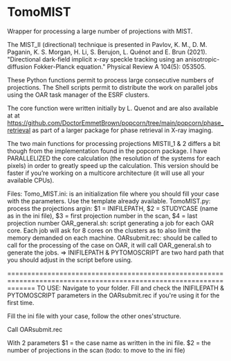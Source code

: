 # TomoMIST
Wrapper for processing a large number of projections with MIST.

The MIST_II (directional) technique is presented in Pavlov, K. M., D. M. Paganin, K. S. Morgan, H. Li, S. Berujon, L. Quénot and E. Brun (2021). "Directional dark-field implicit x-ray speckle tracking using an anisotropic-diffusion Fokker-Planck equation." Physical Review A 104(5): 053505.

These Python functions permit to process large consecutive numbers of projections.
The Shell scripts permit to distribute the work on parallel jobs using the OAR task manager of the ESRF clusters.

The core function were written initially by L. Quenot and are also available at at https://github.com/DoctorEmmetBrown/popcorn/tree/main/popcorn/phase_retrieval  as part of a larger package for phase retrieval in X-ray imaging. 


The two main functions for processing projections MISTII_1 & 2 differs a bit though from the implementation found in the popcorn package. I have PARALLELIZED the core calculation (the resolution of the systems for each pixels) in order to greatly speed up the calculation. This version should be faster if you’re working on a multicore architecture (it will use all your available CPUs).





Files: 
Tomo_MIST.ini: is an initialization file where you should fill your case with the parameters. Use the template already available.
TomoMIST.py: process the projections
            argin: $1 = INIFILEPATH, $2 = STUDYCASE (name as in the ini file), $3 = first projection number in the scan, $4 = last projection number
OAR_general.sh: script generating a job for each OAR core. Each job will ask for 8 cores on the clusters as to also limit the memory demanded on each machine.
OARsubmit.rec: should be called to call for the processing of the case on OAR, it will call OAR_general.sh to generate the jobs.
=> INIFILEPATH & PYTOMOSCRIPT are two hard path that you should adjust in the script before using.

===================================================================================================================
TO USE:
Navigate to your folder.
Fill and check the INIFILEPATH & PYTOMOSCRIPT parameters in the OARsubmit.rec if you're using it for the first time.

Fill the ini file with your case, follow the other ones'structure.

Call OARsubmit.rec

With 2 parameters $1 = the case name as written in the ini file.
                      $2 = the number of projections in the scan (todo: to move to the ini file)
